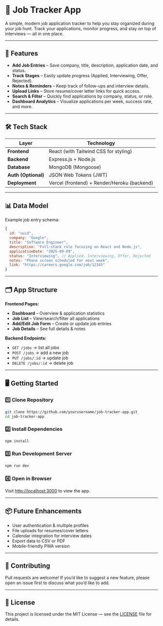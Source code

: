 
# 📌 Job Tracker App

A simple, modern job application tracker to help you stay organized during your job hunt.
Track your applications, monitor progress, and stay on top of interviews — all in one place.

---

## 🚀 Features

- **Add Job Entries** – Save company, title, description, application date, and status.
- **Track Stages** – Easily update progress (Applied, Interviewing, Offer, Rejected).
- **Notes & Reminders** – Keep track of follow-ups and interview details.
- **Upload Links** – Store resume/cover letter links for quick access.
- **Search & Filter** – Quickly find applications by company, status, or role.
- **Dashboard Analytics** – Visualize applications per week, success rate, and more.

---

## 🛠 Tech Stack

| Layer       | Technology |
|------------|------------|
| **Frontend** | React (with Tailwind CSS for styling) |
| **Backend**  | Express.js + Node.js |
| **Database** | MongoDB (Mongoose) |
| **Auth (Optional)** | JSON Web Tokens (JWT) |
| **Deployment** | Vercel (frontend) + Render/Heroku (backend) |


---

## 📊 Data Model

Example job entry schema:

```js
{
  id: "uuid",
  company: "Google",
  title: "Software Engineer",
  description: "Full-stack role focusing on React and Node.js",
  applicationDate: "2025-09-09",
  status: "Interviewing", // Applied, Interviewing, Offer, Rejected
  notes: "Phone screen scheduled for next week",
  link: "https://careers.google.com/job/12345"
}
````

---

## 🗂 App Structure

**Frontend Pages:**

* **Dashboard** – Overview & application statistics
* **Job List** – View/search/filter all applications
* **Add/Edit Job Form** – Create or update job entries
* **Job Details** – See full details & notes

**Backend Endpoints:**

* `GET /jobs` → list all jobs
* `POST /jobs` → add a new job
* `PUT /jobs/:id` → update job
* `DELETE /jobs/:id` → delete job

---

## 🖥️ Getting Started

### 1️⃣ Clone Repository

```bash
git clone https://github.com/yourusername/job-tracker-app.git
cd job-tracker-app
```

### 2️⃣ Install Dependencies

```bash
npm install
```

### 3️⃣ Run Development Server

```bash
npm run dev
```

### 4️⃣ Open in Browser

Visit [http://localhost:3000](http://localhost:3000) to view the app.

---

## 📦 Future Enhancements

* User authentication & multiple profiles
* File uploads for resumes/cover letters
* Calendar integration for interview dates
* Export data to CSV or PDF
* Mobile-friendly PWA version

---

## 🤝 Contributing

Pull requests are welcome!
If you’d like to suggest a new feature, please open an issue first to discuss what you’d like to add.

---

## 📄 License

This project is licensed under the MIT License — see the [LICENSE](LICENSE) file for details.
